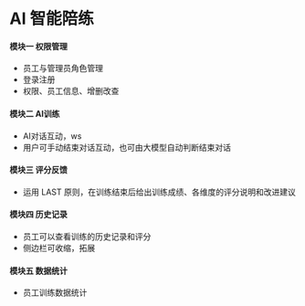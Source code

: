 # AI 智能陪练

#### 模块一 权限管理

- 员工与管理员角色管理
- 登录注册
- 权限、员工信息、增删改查

#### 模块二 AI训练

- AI对话互动，ws
- 用户可手动结束对话互动，也可由大模型自动判断结束对话

#### 模块三 评分反馈

- 运用 LAST 原则，在训练结束后给出训练成绩、各维度的评分说明和改进建议


#### 模块四 历史记录

- 员工可以查看训练的历史记录和评分
- 侧边栏可收缩，拓展

#### 模块五 数据统计

- 员工训练数据统计
